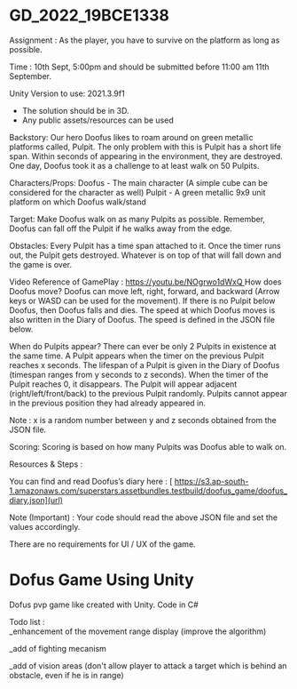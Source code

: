 # GD_2022_19BCE1338
Assignment :
As the player, you have to survive on the platform as long as possible.

Time : 10th Sept, 5:00pm and should be submitted before 11:00 am 11th September. 

Unity Version to use: 2021.3.9f1

* The solution should be in 3D.
* Any public assets/resources can be used



Backstory:
Our hero Doofus likes to roam around on green metallic platforms called, Pulpit. The only problem with this is Pulpit has a short life span. Within seconds of appearing in the environment, they are destroyed. One day, Doofus took it as a challenge to at least walk on 50 Pulpits. 

Characters/Props:
Doofus - The main character (A simple cube can be considered for the character as well)
Pulpit - A green metallic 9x9 unit platform on which Doofus walk/stand

Target:
Make Doofus walk on as many Pulpits as possible. Remember, Doofus can fall off the Pulpit if he walks away from the edge.

Obstacles:
Every Pulpit has a time span attached to it. Once the timer runs out, the Pulpit gets destroyed. Whatever is on top of that will fall down and the game is over.

Video Reference of GamePlay : 
[https://youtu.be/NOgrwo1dWxQ
](url)
How does Doofus move?
Doofus can move left, right, forward, and backward (Arrow keys or WASD can be used for the movement). If there is no Pulpit below Doofus, then Doofus falls and dies. The speed at which Doofus moves is also written in the Diary of Doofus. The speed is defined in the JSON file below. 

When do Pulpits appear?
There can ever be only 2 Pulpits in existence at the same time. A Pulpit appears when the timer on the previous Pulpit reaches x seconds. The lifespan of a Pulpit is given in the Diary of Doofus (timespan ranges from y seconds to z seconds). When the timer of the Pulpit reaches 0, it disappears.
The Pulpit will appear adjacent (right/left/front/back) to the previous Pulpit randomly. Pulpits cannot appear in the previous position they had already appeared in.

Note : x is a random number between y and z seconds obtained from the JSON file. 

Scoring:
Scoring is based on how many Pulpits was Doofus able to walk on.




Resources & Steps :

You can find and read Doofus’s diary here :
[ https://s3.ap-south-1.amazonaws.com/superstars.assetbundles.testbuild/doofus_game/doofus_diary.json](url)

Note (Important) : Your code should read the above JSON file and set the values accordingly. 

There are no requirements for UI / UX of the game. 

Dofus Game Using Unity
======================

Dofus pvp game like created with Unity. Code in C#

Todo list :  
_enhancement of the movement range display (improve the algorithm)

_add of fighting mecanism  

_add of vision areas (don't allow player to attack a target which is behind an obstacle, even if he is in range)
